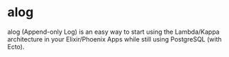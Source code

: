 # alog
alog (Append-only Log) is an easy way to start using the Lambda/Kappa architecture in your Elixir/Phoenix Apps while still using PostgreSQL (with Ecto).
